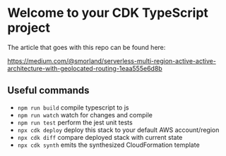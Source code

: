 # Welcome to your CDK TypeScript project

The article that goes with this repo can be found here:

https://medium.com/@smorland/serverless-multi-region-active-active-architecture-with-geolocated-routing-1eaa555e6d8b

## Useful commands

* `npm run build`   compile typescript to js
* `npm run watch`   watch for changes and compile
* `npm run test`    perform the jest unit tests
* `npx cdk deploy`  deploy this stack to your default AWS account/region
* `npx cdk diff`    compare deployed stack with current state
* `npx cdk synth`   emits the synthesized CloudFormation template
